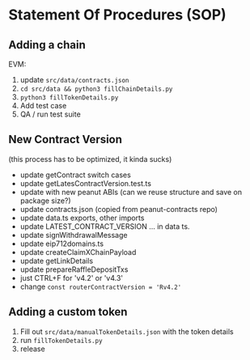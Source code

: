 # Statement Of Procedures (SOP)

## Adding a chain

EVM:

1. update `src/data/contracts.json`
2. `cd src/data && python3 fillChainDetails.py`
3. `python3 fillTokenDetails.py`
4. Add test case
5. QA / run test suite

## New Contract Version

(this process has to be optimized, it kinda sucks)

-   update getContract switch cases
-   update getLatesContractVersion.test.ts
-   update with new peanut ABIs (can we reuse structure and save on package size?)
-   update contracts.json (copied from peanut-contracts repo)
-   update data.ts exports, other imports
-   update LATEST_CONTRACT_VERSION ... in data ts.
-   update signWithdrawalMessage
-   update eip712domains.ts
-   update createClaimXChainPayload
-   update getLinkDetails
-   update prepareRaffleDepositTxs
-   just CTRL+F for 'v4.2' or 'v4.3'
-   change `const routerContractVersion = 'Rv4.2'`

## Adding a custom token
1. Fill out `src/data/manualTokenDetails.json` with the token details
2. run `fillTokenDetails.py`
3. release
